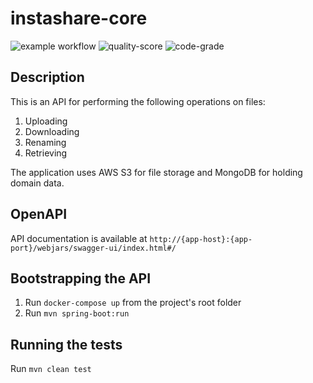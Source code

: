 # instashare-core

![example workflow](https://github.com/hendo9701/instashare-core/actions/workflows/main.yml/badge.svg)
![quality-score](https://api.codiga.io/project/34301/score/svg)
![code-grade](https://api.codiga.io/project/34301/status/svg)

## Description

This is an API for performing the following operations on files:

1. Uploading
1. Downloading
1. Renaming
1. Retrieving

The application uses AWS S3 for file storage and MongoDB for holding domain data.

## OpenAPI

API documentation is available at ```http://{app-host}:{app-port}/webjars/swagger-ui/index.html#/```

## Bootstrapping the API

1. Run ``docker-compose up`` from the project's root folder
1. Run ``mvn spring-boot:run``

## Running the tests

Run ``mvn clean test``


